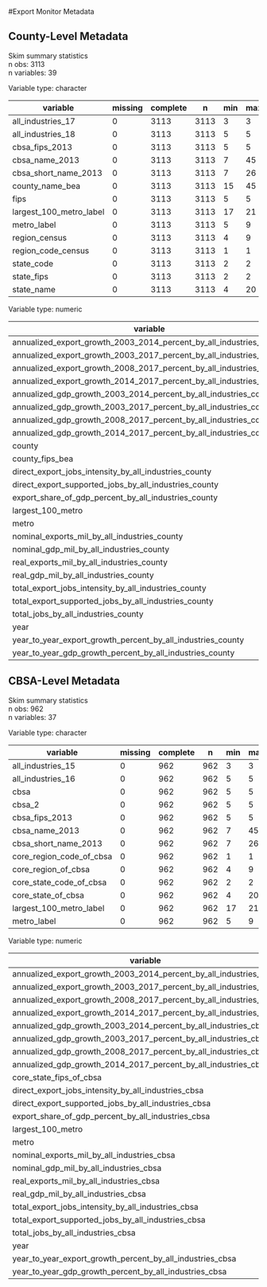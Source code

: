 #Export Monitor Metadata

## County-Level Metadata

Skim summary statistics  
 n obs: 3113    
 n variables: 39    

Variable type: character

|        variable         | missing | complete |  n   | min | max | empty | n_unique |
|-------------------------|---------|----------|------|-----|-----|-------|----------|
|    all_industries_17    |    0    |   3113   | 3113 |  3  |  3  |   0   |    1     |
|    all_industries_18    |    0    |   3113   | 3113 |  5  |  5  |   0   |    1     |
|     cbsa_fips_2013      |    0    |   3113   | 3113 |  5  |  5  |   0   |   962    |
|     cbsa_name_2013      |    0    |   3113   | 3113 |  7  | 45  |   0   |   962    |
|  cbsa_short_name_2013   |    0    |   3113   | 3113 |  7  | 26  |   0   |   962    |
|     county_name_bea     |    0    |   3113   | 3113 | 15  | 45  |   0   |   3113   |
|          fips           |    0    |   3113   | 3113 |  5  |  5  |   0   |   3113   |
| largest_100_metro_label |    0    |   3113   | 3113 | 17  | 21  |   0   |    2     |
|       metro_label       |    0    |   3113   | 3113 |  5  |  9  |   0   |    2     |
|      region_census      |    0    |   3113   | 3113 |  4  |  9  |   0   |    4     |
|   region_code_census    |    0    |   3113   | 3113 |  1  |  1  |   0   |    4     |
|       state_code        |    0    |   3113   | 3113 |  2  |  2  |   0   |    51    |
|       state_fips        |    0    |   3113   | 3113 |  2  |  2  |   0   |    51    |
|       state_name        |    0    |   3113   | 3113 |  4  | 20  |   0   |    51    |

Variable type: numeric

|                              variable                               | missing | complete |  n   |   mean   |    sd     |   p0   |   p25    |   p50   |   p75   |   p100    |
|---------------------------------------------------------------------|---------|----------|------|----------|-----------|--------|----------|---------|---------|-----------|
| annualized_export_growth_2003_2014_percent_by_all_industries_county |  3113   |    0     | 3113 |   NaN    |    NA     |   NA   |    NA    |   NA    |   NA    |    NA     |
| annualized_export_growth_2003_2017_percent_by_all_industries_county |    0    |   3113   | 3113 |  0.036   |   0.031   | -0.085 |  0.018   |  0.033  |  0.049  |   0.26    |
| annualized_export_growth_2008_2017_percent_by_all_industries_county |    0    |   3113   | 3113 |  0.011   |   0.038   | -0.18  | -0.0086  | 0.0098  |  0.027  |   0.25    |
| annualized_export_growth_2014_2017_percent_by_all_industries_county |    0    |   3113   | 3113 |  0.0017  |   0.06    | -0.29  |  -0.029  | -0.0035 |  0.024  |   0.54    |
|  annualized_gdp_growth_2003_2014_percent_by_all_industries_county   |  3113   |    0     | 3113 |   NaN    |    NA     |   NA   |    NA    |   NA    |   NA    |    NA     |
|  annualized_gdp_growth_2003_2017_percent_by_all_industries_county   |    0    |   3113   | 3113 |  0.015   |   0.016   | -0.057 |  0.0059  |  0.014  |  0.022  |   0.16    |
|  annualized_gdp_growth_2008_2017_percent_by_all_industries_county   |    0    |   3113   | 3113 |  0.0086  |   0.02    | -0.13  | -0.00057 | 0.0092  |  0.019  |   0.18    |
|  annualized_gdp_growth_2014_2017_percent_by_all_industries_county   |    0    |   3113   | 3113 |  0.0028  |   0.035   | -0.25  |  -0.013  |  0.01   |  0.025  |   0.18    |
|                               county                                |    0    |   3113   | 3113 | 30203.81 | 15103.55  |  1001  |  18165   |  29149  |  45039  |   56045   |
|                           county_fips_bea                           |    0    |   3113   | 3113 | 30203.81 | 15103.55  |  1001  |  18165   |  29149  |  45039  |   56045   |
|        direct_export_jobs_intensity_by_all_industries_county        |    0    |   3113   | 3113 |  0.044   |   0.023   | 0.0059 |  0.029   |  0.04   |  0.054  |   0.24    |
|        direct_export_supported_jobs_by_all_industries_county        |    0    |   3113   | 3113 | 2100.95  |  9971.49  |  2.6   |  150.82  | 400.06  | 1084.04 |   3e+05   |
|        export_share_of_gdp_percent_by_all_industries_county         |    0    |   3113   | 3113 |   0.13   |   0.07    | 0.009  |  0.083   |  0.12   |  0.17   |   0.68    |
|                          largest_100_metro                          |    0    |   3113   | 3113 |   0.19   |   0.39    |   0    |    0     |    0    |    0    |     1     |
|                                metro                                |    0    |   3113   | 3113 |   0.37   |   0.48    |   0    |    0     |    0    |    1    |     1     |
|            nominal_exports_mil_by_all_industries_county             |    0    |   3113   | 3113 |  640.5   |  2690.18  |  0.85  |  43.12   | 131.26  | 379.72  | 73784.62  |
|              nominal_gdp_mil_by_all_industries_county               |    0    |   3113   | 3113 | 6203.08  | 26003.42  |  9.47  |  388.71  | 1020.46 | 3061.51 | 754098.19 |
|              real_exports_mil_by_all_industries_county              |    0    |   3113   | 3113 |  640.5   |  2690.18  |  0.85  |  43.12   | 131.26  | 379.72  | 73784.62  |
|                real_gdp_mil_by_all_industries_county                |    0    |   3113   | 3113 | 6203.08  | 26003.42  |  9.47  |  388.71  | 1020.46 | 3061.51 | 754098.19 |
|        total_export_jobs_intensity_by_all_industries_county         |    0    |   3113   | 3113 |  0.086   |   0.046   |  0.01  |  0.055   |  0.076  |  0.11   |   0.46    |
|        total_export_supported_jobs_by_all_industries_county         |    0    |   3113   | 3113 | 4076.38  | 18164.44  |  4.9   |  267.85  | 791.36  | 2305.16 | 528156.38 |
|                 total_jobs_by_all_industries_county                 |    0    |   3113   | 3113 | 48748.23 | 167926.27 |   70   |   3920   |  9610   |  28020  |  4483370  |
|                                year                                 |    0    |   3113   | 3113 |   2017   |     0     |  2017  |   2017   |  2017   |  2017   |   2017    |
|     year_to_year_export_growth_percent_by_all_industries_county     |    0    |   3113   | 3113 |  0.045   |   0.14    | -0.43  |  -0.013  |  0.028  |  0.082  |   1.12    |
|      year_to_year_gdp_growth_percent_by_all_industries_county       |    0    |   3113   | 3113 |  0.016   |   0.038   | -0.27  |  0.0055  |  0.02   |  0.033  |   0.29    |





## CBSA-Level Metadata

Skim summary statistics  
 n obs: 962    
 n variables: 37    

Variable type: character

|         variable         | missing | complete |  n  | min | max | empty | n_unique |
|--------------------------|---------|----------|-----|-----|-----|-------|----------|
|    all_industries_15     |    0    |   962    | 962 |  3  |  3  |   0   |    1     |
|    all_industries_16     |    0    |   962    | 962 |  5  |  5  |   0   |    1     |
|           cbsa           |    0    |   962    | 962 |  5  |  5  |   0   |   962    |
|          cbsa_2          |    0    |   962    | 962 |  5  |  5  |   0   |   962    |
|      cbsa_fips_2013      |    0    |   962    | 962 |  5  |  5  |   0   |   962    |
|      cbsa_name_2013      |    0    |   962    | 962 |  7  | 45  |   0   |   962    |
|   cbsa_short_name_2013   |    0    |   962    | 962 |  7  | 26  |   0   |   962    |
| core_region_code_of_cbsa |    0    |   962    | 962 |  1  |  1  |   0   |    4     |
|   core_region_of_cbsa    |    0    |   962    | 962 |  4  |  9  |   0   |    4     |
| core_state_code_of_cbsa  |    0    |   962    | 962 |  2  |  2  |   0   |    51    |
|    core_state_of_cbsa    |    0    |   962    | 962 |  4  | 20  |   0   |    51    |
| largest_100_metro_label  |    0    |   962    | 962 | 17  | 21  |   0   |    2     |
|       metro_label        |    0    |   962    | 962 |  5  |  9  |   0   |    2     |

Variable type: numeric

|                             variable                              | missing | complete |  n  |   mean    |    sd     |   p0   |   p25   |   p50   |   p75    |   p100    |
|-------------------------------------------------------------------|---------|----------|-----|-----------|-----------|--------|---------|---------|----------|-----------|
| annualized_export_growth_2003_2014_percent_by_all_industries_cbsa |   962   |    0     | 962 |    NaN    |    NA     |   NA   |   NA    |   NA    |    NA    |    NA     |
| annualized_export_growth_2003_2017_percent_by_all_industries_cbsa |    0    |   962    | 962 |   0.036   |   0.027   | -0.058 |  0.021  |  0.033  |  0.048   |   0.21    |
| annualized_export_growth_2008_2017_percent_by_all_industries_cbsa |    0    |   962    | 962 |   0.011   |   0.028   | -0.075 | -0.0044 | 0.0094  |  0.024   |   0.22    |
| annualized_export_growth_2014_2017_percent_by_all_industries_cbsa |    0    |   962    | 962 | -0.00078  |   0.043   | -0.13  | -0.024  | -0.0039 |  0.016   |   0.41    |
|  annualized_gdp_growth_2003_2014_percent_by_all_industries_cbsa   |   962   |    0     | 962 |    NaN    |    NA     |   NA   |   NA    |   NA    |    NA    |    NA     |
|  annualized_gdp_growth_2003_2017_percent_by_all_industries_cbsa   |    0    |   962    | 962 |   0.015   |   0.012   | -0.023 | 0.0078  |  0.014  |  0.021   |   0.16    |
|  annualized_gdp_growth_2008_2017_percent_by_all_industries_cbsa   |    0    |   962    | 962 |   0.01    |   0.014   | -0.083 | 0.0032  |  0.01   |  0.018   |   0.16    |
|  annualized_gdp_growth_2014_2017_percent_by_all_industries_cbsa   |    0    |   962    | 962 |   0.011   |   0.026   | -0.15  | 0.0017  |  0.016  |  0.027   |   0.13    |
|                      core_state_fips_of_cbsa                      |    0    |   962    | 962 |   29.93   |   15.37   |   1    |   18    |   30    |    42    |    56     |
|        direct_export_jobs_intensity_by_all_industries_cbsa        |    0    |   962    | 962 |   0.038   |   0.016   | 0.0059 |  0.027  |  0.036  |  0.046   |   0.13    |
|        direct_export_supported_jobs_by_all_industries_cbsa        |    0    |   962    | 962 |  6798.61  | 29299.65  | 78.32  | 633.86  | 1284.01 | 3359.19  | 587566.75 |
|        export_share_of_gdp_percent_by_all_industries_cbsa         |    0    |   962    | 962 |   0.12    |   0.063   | 0.013  |  0.079  |  0.11   |   0.16   |   0.46    |
|                         largest_100_metro                         |    0    |   962    | 962 |    0.1    |   0.31    |   0    |    0    |    0    |    0     |     1     |
|                               metro                               |    0    |   962    | 962 |    0.4    |   0.49    |   0    |    0    |    0    |    1     |     1     |
|            nominal_exports_mil_by_all_industries_cbsa             |    0    |   962    | 962 |  2072.63  |  7713.18  | 24.43  | 215.92  |  442.1  |  1160.8  | 133197.39 |
|              nominal_gdp_mil_by_all_industries_cbsa               |    0    |   962    | 962 | 20072.96  | 80331.24  | 476.76 | 1884.84 | 3765.26 | 10663.67 |  1613637  |
|              real_exports_mil_by_all_industries_cbsa              |    0    |   962    | 962 |  2072.63  |  7713.18  | 24.43  | 215.92  |  442.1  |  1160.8  | 133197.39 |
|                real_gdp_mil_by_all_industries_cbsa                |    0    |   962    | 962 | 20072.96  | 80331.24  | 476.76 | 1884.84 | 3765.26 | 10663.67 |  1613637  |
|        total_export_jobs_intensity_by_all_industries_cbsa         |    0    |   962    | 962 |   0.08    |   0.039   |  0.01  |  0.053  |  0.073  |  0.099   |   0.35    |
|        total_export_supported_jobs_by_all_industries_cbsa         |    0    |   962    | 962 | 13191.02  | 53282.06  | 130.87 | 1314.85 | 2718.55 | 7132.64  |   1e+06   |
|                 total_jobs_by_all_industries_cbsa                 |    0    |   962    | 962 | 157747.64 | 527779.12 |  4520  | 17992.5 |  35085  |  99125   |  9705000  |
|                               year                                |    0    |   962    | 962 |   2017    |     0     |  2017  |  2017   |  2017   |   2017   |   2017    |
|     year_to_year_export_growth_percent_by_all_industries_cbsa     |    0    |   962    | 962 |   0.044   |   0.096   | -0.16  | -0.0013 |  0.025  |   0.06   |   1.09    |
|      year_to_year_gdp_growth_percent_by_all_industries_cbsa       |    0    |   962    | 962 |   0.021   |   0.02    | -0.062 |  0.012  |  0.02   |  0.029   |   0.18    |

